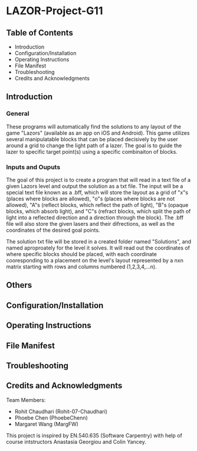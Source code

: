 # LAZOR-Project-G11

## Table of Contents
* Introduction
* Configuration/Installation
* Operating Instructions
* File Manifest
* Troubleshooting
* Credits and Acknowledgments

## Introduction
### General
These programs will automatically find the solutions to any layout of  the game "Lazors" (available as an app on iOS and Android). This game utilizes several manipulatable blocks that can be placed decisively by the user around a grid to change the light path of a lazer. The goal is to guide the lazer to specific target point(s) using a specific combinaiton of blocks.

### Inputs and Ouputs
The goal of this project is to create a program that will read in a text file of a given Lazors level and output the solution as a txt file. The input will be a special text file known as a .bff, which will store the layout as a grid of "x"s (places where blocks are allowed), "o"s (places where blocks are not allowed), "A"s (reflect blocks, which reflect the path of light), "B"s (opaque blocks, which absorb light), and "C"s (refract blocks, which split the path of light into a reflected direction and a direction through the block). The .bff file will also store the given lasers and their difrections, as well as the coordinates of the desired goal points.

The solution txt file will be stored in a created folder named "Solutions", and named aproproately for the level it solves. It will read out the coordinates of where specific blocks should be placed, with each coordinate cooresponding to a placement on the level's layout represented by a nxn matrix starting with rows and columns numbered (1,2,3,4,...n).

## Others

## Configuration/Installation


## Operating Instructions


## File Manifest

## Troubleshooting


## Credits and Acknowledgments

Team Members:      
* Rohit Chaudhari (Rohit-07-Chaudhari)  
* Phoebe Chen     (PhoebeChenn) 
* Margaret Wang   (MargFW)
     
This project is inspired by EN.540.635 (Software Carpentry) with help of course intstructors Anastasia Georgiou and Colin Yancey.
